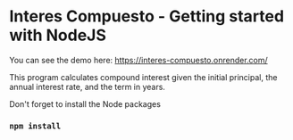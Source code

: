 # Interes Compuesto - Getting started with NodeJS

You can see the demo here: https://interes-compuesto.onrender.com/

This program calculates compound interest given the initial principal, the annual interest rate, and the term in years.

Don't forget to install the Node packages

### `npm install`
